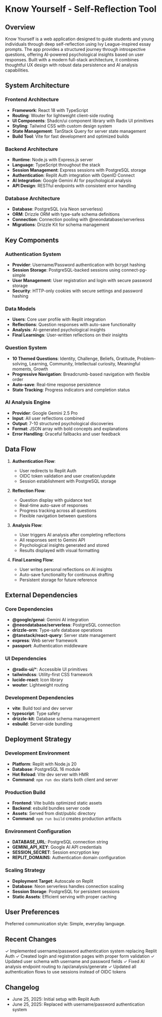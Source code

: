 # Know Yourself - Self-Reflection Tool

## Overview

Know Yourself is a web application designed to guide students and young individuals through deep self-reflection using Ivy League-inspired essay prompts. The app provides a structured journey through introspective questions, offering AI-powered psychological insights based on user responses. Built with a modern full-stack architecture, it combines thoughtful UX design with robust data persistence and AI analysis capabilities.

## System Architecture

### Frontend Architecture
- **Framework**: React 18 with TypeScript
- **Routing**: Wouter for lightweight client-side routing
- **UI Components**: Shadcn/ui component library with Radix UI primitives
- **Styling**: Tailwind CSS with custom design system
- **State Management**: TanStack Query for server state management
- **Build Tool**: Vite for fast development and optimized builds

### Backend Architecture
- **Runtime**: Node.js with Express.js server
- **Language**: TypeScript throughout the stack
- **Session Management**: Express sessions with PostgreSQL storage
- **Authentication**: Replit Auth integration with OpenID Connect
- **AI Integration**: Google Gemini AI for psychological analysis
- **API Design**: RESTful endpoints with consistent error handling

### Database Architecture
- **Database**: PostgreSQL (via Neon serverless)
- **ORM**: Drizzle ORM with type-safe schema definitions
- **Connection**: Connection pooling with @neondatabase/serverless
- **Migrations**: Drizzle Kit for schema management

## Key Components

### Authentication System
- **Provider**: Username/Password authentication with bcrypt hashing
- **Session Storage**: PostgreSQL-backed sessions using connect-pg-simple
- **User Management**: User registration and login with secure password storage
- **Security**: HTTP-only cookies with secure settings and password hashing

### Data Models
- **Users**: Core user profile with Replit integration
- **Reflections**: Question responses with auto-save functionality
- **Analysis**: AI-generated psychological insights
- **Final Learnings**: User-written reflections on their insights

### Question System
- **10 Themed Questions**: Identity, Challenge, Beliefs, Gratitude, Problem-solving, Learning, Community, Intellectual curiosity, Meaningful moments, Growth
- **Progressive Navigation**: Breadcrumb-based navigation with flexible order
- **Auto-save**: Real-time response persistence
- **State Tracking**: Progress indicators and completion status

### AI Analysis Engine
- **Provider**: Google Gemini 2.5 Pro
- **Input**: All user reflections combined
- **Output**: 7-10 structured psychological discoveries
- **Format**: JSON array with bold concepts and explanations
- **Error Handling**: Graceful fallbacks and user feedback

## Data Flow

1. **Authentication Flow**:
   - User redirects to Replit Auth
   - OIDC token validation and user creation/update
   - Session establishment with PostgreSQL storage

2. **Reflection Flow**:
   - Question display with guidance text
   - Real-time auto-save of responses
   - Progress tracking across all questions
   - Flexible navigation between questions

3. **Analysis Flow**:
   - User triggers AI analysis after completing reflections
   - All responses sent to Gemini API
   - Psychological insights generated and stored
   - Results displayed with visual formatting

4. **Final Learning Flow**:
   - User writes personal reflections on AI insights
   - Auto-save functionality for continuous drafting
   - Persistent storage for future reference

## External Dependencies

### Core Dependencies
- **@google/genai**: Gemini AI integration
- **@neondatabase/serverless**: PostgreSQL connection
- **drizzle-orm**: Type-safe database operations
- **@tanstack/react-query**: Server state management
- **express**: Web server framework
- **passport**: Authentication middleware

### UI Dependencies
- **@radix-ui/***: Accessible UI primitives
- **tailwindcss**: Utility-first CSS framework
- **lucide-react**: Icon library
- **wouter**: Lightweight routing

### Development Dependencies
- **vite**: Build tool and dev server
- **typescript**: Type safety
- **drizzle-kit**: Database schema management
- **esbuild**: Server-side bundling

## Deployment Strategy

### Development Environment
- **Platform**: Replit with Node.js 20
- **Database**: PostgreSQL 16 module
- **Hot Reload**: Vite dev server with HMR
- **Command**: `npm run dev` starts both client and server

### Production Build
- **Frontend**: Vite builds optimized static assets
- **Backend**: esbuild bundles server code
- **Assets**: Served from dist/public directory
- **Command**: `npm run build` creates production artifacts

### Environment Configuration
- **DATABASE_URL**: PostgreSQL connection string
- **GEMINI_API_KEY**: Google AI API credentials
- **SESSION_SECRET**: Session encryption key
- **REPLIT_DOMAINS**: Authentication domain configuration

### Scaling Strategy
- **Deployment Target**: Autoscale on Replit
- **Database**: Neon serverless handles connection scaling
- **Session Storage**: PostgreSQL for persistent sessions
- **Static Assets**: Efficient serving with proper caching

## User Preferences

Preferred communication style: Simple, everyday language.

## Recent Changes

✓ Implemented username/password authentication system replacing Replit Auth
✓ Created login and registration pages with proper form validation
✓ Updated user schema with username and password fields
✓ Fixed AI analysis endpoint routing to /api/analysis/generate
✓ Updated all authentication flows to use sessions instead of OIDC tokens

## Changelog

- June 25, 2025: Initial setup with Replit Auth
- June 25, 2025: Replaced with username/password authentication system